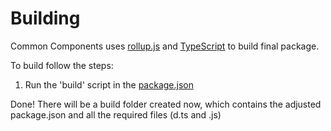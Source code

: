 # Building

Common Components uses [rollup.js](https://rollupjs.org/) and [TypeScript](https://www.typescriptlang.org/) to build final package.

To build follow the steps:

1. Run the 'build' script in the [package.json](./package.json)

Done! There will be a build folder created now, which contains the adjusted package.json
and all the required files (d.ts and .js)
